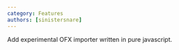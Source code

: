 ```yaml
---
category: Features
authors: [sinistersnare]
---
```


Add experimental OFX importer written in pure javascript.
